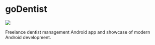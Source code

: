 # goDentist

![](https://github.com/davidmigloz/go-dentist-android/workflows/Master%20branch%20workflow/badge.svg)

Freelance dentist management Android app and showcase of modern Android development.
